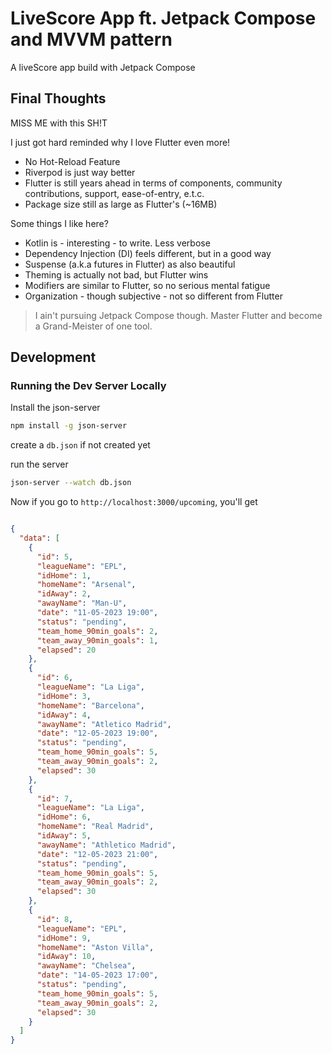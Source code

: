 # LiveScore App ft. Jetpack Compose and MVVM pattern
A liveScore app build with Jetpack Compose

## Final Thoughts
MISS ME with this SH!T

I just got hard reminded why I love Flutter even more!
- No Hot-Reload Feature
- Riverpod is just way better
- Flutter is still years ahead in terms of components, community contributions, support, ease-of-entry, e.t.c.
- Package size still as large as Flutter's (~16MB)

Some things I like here?
- Kotlin is - interesting - to write. Less verbose
- Dependency Injection (DI) feels different, but in a good way
- Suspense (a.k.a futures in Flutter) as also beautiful
- Theming is actually not bad, but Flutter wins
- Modifiers are similar to Flutter, so no serious mental fatigue
- Organization - though subjective - not so different from Flutter

> I ain't pursuing Jetpack Compose though. Master Flutter and become a Grand-Meister of one tool.


## Development
### Running the Dev Server Locally
Install the json-server
```bash
npm install -g json-server
```

create a `db.json` if not created yet

run the server
```bash
json-server --watch db.json
```

Now if you go to `http://localhost:3000/upcoming`, you'll get

```json

{
  "data": [
    {
      "id": 5,
      "leagueName": "EPL",
      "idHome": 1,
      "homeName": "Arsenal",
      "idAway": 2,
      "awayName": "Man-U",
      "date": "11-05-2023 19:00",
      "status": "pending",
      "team_home_90min_goals": 2,
      "team_away_90min_goals": 1,
      "elapsed": 20
    },
    {
      "id": 6,
      "leagueName": "La Liga",
      "idHome": 3,
      "homeName": "Barcelona",
      "idAway": 4,
      "awayName": "Atletico Madrid",
      "date": "12-05-2023 19:00",
      "status": "pending",
      "team_home_90min_goals": 5,
      "team_away_90min_goals": 2,
      "elapsed": 30
    },
    {
      "id": 7,
      "leagueName": "La Liga",
      "idHome": 6,
      "homeName": "Real Madrid",
      "idAway": 5,
      "awayName": "Athletico Madrid",
      "date": "12-05-2023 21:00",
      "status": "pending",
      "team_home_90min_goals": 5,
      "team_away_90min_goals": 2,
      "elapsed": 30
    },
    {
      "id": 8,
      "leagueName": "EPL",
      "idHome": 9,
      "homeName": "Aston Villa",
      "idAway": 10,
      "awayName": "Chelsea",
      "date": "14-05-2023 17:00",
      "status": "pending",
      "team_home_90min_goals": 5,
      "team_away_90min_goals": 2,
      "elapsed": 30
    }
  ]
}
```
